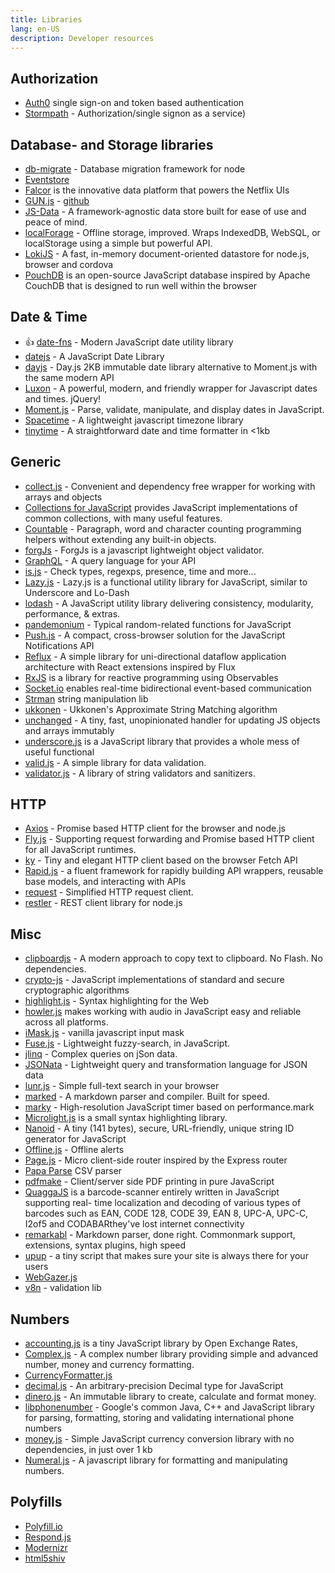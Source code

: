 ```yaml
---
title: Libraries
lang: en-US
description: Developer resources
---
```


## Authorization

* [Auth0](https://auth0.com/) single sign-on and token based authentication
* [Stormpath](https://stormpath.com/) - Authorization/single signon as a service)

## Database- and Storage libraries

* [db-migrate](https://github.com/db-migrate/node-db-migrate) - Database migration framework for node
* [Eventstore](https://geteventstore.com/)
* [Falcor](http://netflix.github.io/falcor/) is the innovative data platform that powers the Netflix UIs
* [GUN.js](http://gun.js.org/) - [github](https://github.com/amark/gun)
* [JS-Data](http://www.js-data.io/) - A framework-agnostic data store built for ease of use and peace of mind.
* [localForage](https://github.com/localForage/localForage) - Offline storage, improved. Wraps IndexedDB, WebSQL, or localStorage using a simple but powerful API.
* [LokiJS](http://lokijs.org/) - A fast, in-memory document-oriented datastore for node.js, browser and cordova
* [PouchDB](http://pouchdb.com/) is an open-source JavaScript database inspired by Apache CouchDB that is designed to run well within the browser

## Date & Time

* :+1: [date-fns](https://date-fns.org/) - Modern JavaScript date utility library
* [datejs](http://www.datejs.com/) - A JavaScript Date Library
* [dayjs](https://github.com/iamkun/dayjs) - Day.js 2KB immutable date library alternative to Moment.js with the same modern API
* [Luxon](https://moment.github.io/luxon/) - A powerful, modern, and friendly wrapper for Javascript dates and times.
jQuery!
* [Moment.js](http://momentjs.com/) - Parse, validate, manipulate, and display dates in JavaScript.
* [Spacetime](https://github.com/smallwins/spacetime) - A lightweight javascript timezone library
* [tinytime](https://github.com/aweary/tinytime) - A straightforward date and time formatter in <1kb

## Generic

* [collect.js](https://github.com/ecrmnn/collect.js) - Convenient and dependency free wrapper for working with arrays and objects
* [Collections for JavaScript](http://www.collectionsjs.com/) provides JavaScript implementations of common collections, with many useful features.
* [Countable](https://sacha.me/Countable/) - Paragraph, word and character counting
programming helpers without extending any built-in objects.
* [forgJs](https://github.com/oussamahamdaoui/forgJs) - ForgJs is a javascript lightweight object validator.
* [GraphQL](http://graphql.org/) - A query language for your API
* [is.js](http://is.js.org/) - Check types, regexps, presence, time and more...
* [Lazy.js](http://danieltao.com/lazy.js/) - Lazy.js is a functional utility library for JavaScript, similar to Underscore and Lo-Dash
* [lodash](https://lodash.com/) - A JavaScript utility library delivering consistency, modularity, performance, & extras.
* [pandemonium](https://github.com/Yomguithereal/pandemonium) - Typical random-related functions for JavaScript
* [Push.js](http://nickersoft.github.io/push.js/) - A compact, cross-browser solution for the JavaScript Notifications API
* [Reflux](https://github.com/reflux/refluxjs) - A simple library for uni-directional dataflow application architecture with React extensions inspired by Flux
* [RxJS](http://reactivex.io/rxjs/) is a library for reactive programming using Observables
* [Socket.io](http://socket.io/) enables real-time bidirectional event-based communication
* [Strman](https://github.com/dleitee/strman) string manipulation lib
* [ukkonen](https://github.com/sunesimonsen/ukkonen) - Ukkonen's Approximate String Matching algorithm
* [unchanged](https://github.com/planttheidea/unchanged) - A tiny, fast, unopinionated handler for updating JS objects and arrays immutably
* [underscore.js](http://underscorejs.org/) is a JavaScript library that provides a whole mess of useful functional
* [valid.js](https://github.com/dleitee/valid.js) - A simple library for data validation.
* [validator.js](https://github.com/chriso/validator.js) - A library of string validators and sanitizers.

## HTTP

* [Axios](https://github.com/mzabriskie/axios) - Promise based HTTP client for the browser and node.js
* [Fly.js](https://github.com/wendux/fly) - Supporting request forwarding and Promise based HTTP client for all JavaScript runtimes.
* [ky](https://github.com/sindresorhus/ky) - Tiny and elegant HTTP client based on the browser Fetch API
* [Rapid.js](https://rapidjs.io) - a fluent framework for rapidly building API wrappers, reusable base models, and interacting with APIs
* [request](https://github.com/request/request) - Simplified HTTP request client.
* [restler](https://github.com/danwrong/restler) - REST client library for node.js

## Misc

* [clipboardjs](https://clipboardjs.com/) - A modern approach to copy text to clipboard. No Flash. No dependencies.
* [crypto-js](https://code.google.com/archive/p/crypto-js/) - JavaScript implementations of standard and secure cryptographic algorithms
* [highlight.js](https://highlightjs.org/) -  Syntax highlighting for the Web
* [howler.js](https://howlerjs.com/) makes working with audio in JavaScript easy and reliable across all platforms.
* [iMask.js](https://unmanner.github.io/imaskjs/) - vanilla javascript input mask
* [Fuse.js](http://kiro.me/projects/fuse.html) - Lightweight fuzzy-search, in JavaScript.
* [jlinq](http://www.hugoware.net/projects/jlinq) - Complex queries on jSon data.
* [JSONata](http://jsonata.org/) - Lightweight query and transformation language for JSON data
* [lunr.js](http://lunrjs.com/) - Simple full-text search in your browser
* [marked](https://github.com/chjj/marked) - A markdown parser and compiler. Built for speed.
* [marky](https://github.com/nolanlawson/marky) - High-resolution JavaScript timer based on performance.mark
* [Microlight.js](https://asvd.github.io/microlight/) is a small syntax highlighting library.
* [Nanoid](https://github.com/ai/nanoid) - A tiny (141 bytes), secure, URL-friendly, unique string ID generator for JavaScript
* [Offline.js](http://github.hubspot.com/offline/docs/welcome/) - Offline alerts
* [Page.js](https://github.com/visionmedia/page.js) - Micro client-side router inspired by the Express router
* [Papa Parse](http://papaparse.com/) CSV parser
* [pdfmake](http://pdfmake.org/#/) - Client/server side PDF printing in pure JavaScript
* [QuaggaJS](https://serratus.github.io/quaggaJS/) is a barcode-scanner entirely written in JavaScript supporting real- time localization and decoding of various types of barcodes such as EAN, CODE 128, CODE 39, EAN 8, UPC-A, UPC-C, I2of5 and CODABARthey've lost internet connectivity
* [remarkabl](https://github.com/jonschlinkert/remarkable) - Markdown parser, done right. Commonmark support, extensions, syntax plugins, high speed
* [upup](https://www.talater.com/upup/) - a tiny script that makes sure your site is always there for your users
* [WebGazer.js](https://webgazer.cs.brown.edu/)
* [v8n](https://imbrn.github.io/v8n/#what-s-v8n) - validation lib


## Numbers

* [accounting.js](http://openexchangerates.github.io/accounting.js/) is a tiny JavaScript library by Open Exchange Rates,
* [Complex.js](https://github.com/infusion/Complex.js) - A complex number library
providing simple and advanced number, money and currency formatting.
* [CurrencyFormatter.js](https://osrec.github.io/currencyFormatter.js/)
* [decimal.js](https://github.com/MikeMcl/decimal.js) - An arbitrary-precision Decimal type for JavaScript
* [dinero.js](https://github.com/sarahdayan/dinero.js) - An immutable library to create, calculate and format money.
* [libphonenumber](https://github.com/googlei18n/libphonenumber) - Google's common Java, C++ and JavaScript library for parsing, formatting, storing and validating international phone numbers
* [money.js](http://openexchangerates.github.io/money.js/) - Simple JavaScript currency conversion library with no dependencies, in just over 1 kb
* [Numeral.js](http://numeraljs.com/) - A javascript library for formatting and manipulating numbers.


## Polyfills

* [Polyfill.io](https://qa.polyfill.io/v2/docs/)
* [Respond.js](https://github.com/scottjehl/Respond)
* [Modernizr](https://modernizr.com/)
* [html5shiv](https://github.com/afarkas/html5shiv)

